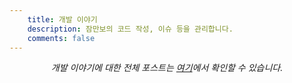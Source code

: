 ```yaml
---
    title: 개발 이야기
    description: 잠만보의 코드 작성, 이슈 등을 관리합니다.
    comments: false
---
```


_<center>개발 이야기에 대한 전체 포스트는 [여기](/categories/개발-이야기)에서 확인할 수 있습니다.</center>_